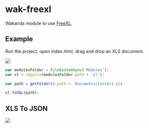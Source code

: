 wak-freexl
==========

Wakanda module to use [FreeXL](https://www.gaia-gis.it/fossil/freexl/index).

Example
-------
Run the project, open index.html, drag and drop an XLS document.

![](https://github.com/miyako/wak-freexl/blob/master/images/screenshot.png)

```js
var modulesFolder = FileSystemSync('Modules');
var xl = require(modulesFolder.path + 'xl');

var path = getFolder().path + 'Documents/tester1.xls'

xl.toSQL(path);
```
XLS To JSON
-----------
![](https://github.com/miyako/wak-freexl/blob/master/images/tojson.png)
